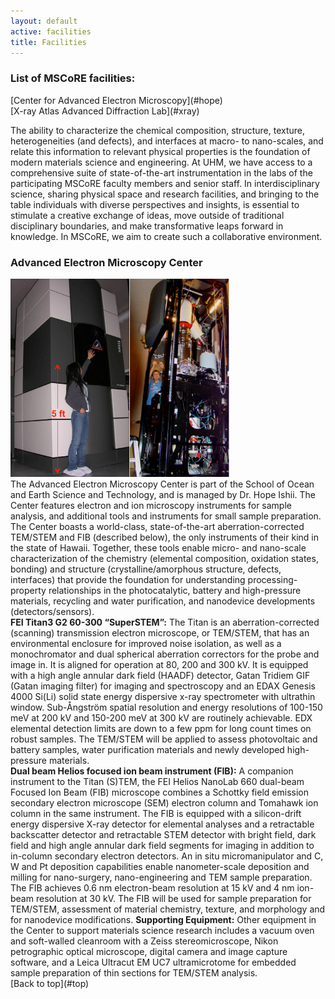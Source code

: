 ```yaml
---
layout: default
active: facilities
title: Facilities 
---
```

<a name="top"></a>
<div class="floatright">
<div class="box" markdown="1">
<h3>List of MSCoRE facilities:</h3>
[Center for Advanced Electron Microscopy](#hope)
<br>
[X-ray Atlas Advanced Diffraction Lab](#xray)
</div>
</div>

The ability to characterize the chemical composition, structure, texture, heterogeneities (and defects), and interfaces at macro- to 
nano-scales, and relate this information to relevant physical properties is the foundation of modern materials science and engineering. 
At UHM, we have access to a comprehensive suite of state-of-the-art instrumentation in the labs of the participating MSCoRE faculty members 
and senior staff.
In interdisciplinary science, sharing physical space and research facilities, and bringing to the table individuals with diverse 
perspectives and insights, is essential to stimulate a creative exchange of ideas, move outside of traditional disciplinary boundaries, 
and make transformative leaps forward in knowledge. In MSCoRE, we aim to create such a collaborative environment. 



<h3><a name="hope"></a>Advanced Electron Microscopy Center</h3>
<div class="floatright">
<img src="images/tem.jpg" width="350">
</div>
The Advanced Electron Microscopy Center is part of the School of Ocean and Earth Science and Technology, and is managed by Dr. Hope Ishii. 
The Center features electron and ion microscopy instruments for sample analysis, and additional tools and instruments for small sample 
preparation. The Center boasts a world-class, state-of-the-art aberration-corrected TEM/STEM and FIB (described below), the only 
instruments of their kind in the state of Hawaii. Together, these tools enable micro- and nano-scale characterization of the chemistry 
(elemental composition, oxidation states, bonding) and structure (crystalline/amorphous structure, defects, interfaces) that provide the 
foundation for understanding processing-property relationships in the photocatalytic, battery and high-pressure materials, recycling and 
water purification, and nanodevice developments (detectors/sensors).
<br>
<b>FEI Titan3 G2 60-300 “SuperSTEM”:</b> The Titan is an aberration-corrected (scanning) transmission electron microscope, or TEM/STEM, that has 
an environmental enclosure for improved noise isolation, as well as a monochromator and dual spherical aberration correctors for 
the probe and image in. It is aligned for operation at 80, 200 and 300 kV. It is equipped with a high angle annular dark field (HAADF) 
detector, Gatan Tridiem GIF (Gatan imaging filter) for imaging and spectroscopy and an EDAX Genesis 4000 Si(Li) solid state energy 
dispersive x-ray spectrometer with ultrathin window. Sub-Ångström spatial resolution and energy resolutions of 100-150 meV at 200 kV and 
150-200 meV at 300 kV are routinely achievable. EDX elemental detection limits are down to a few ppm for long count times on robust samples. 
The TEM/STEM will be applied to assess photovoltaic and battery samples, water purification materials and newly developed high-pressure 
materials.
<br>
<b>Dual beam Helios focused ion beam instrument (FIB):</b> A companion instrument to the Titan (S)TEM, the FEI Helios NanoLab 660 dual-beam Focused 
Ion Beam (FIB) microscope combines a Schottky field emission secondary electron microscope (SEM) electron column and Tomahawk ion column in 
the same instrument. The FIB is equipped with a silicon-drift energy dispersive X-ray detector for elemental analyses and a retractable 
backscatter detector and retractable STEM detector with bright field, dark field and high angle annular dark field segments for imaging 
in addition to in-column secondary electron detectors. An in situ micromanipulator and C, W and Pt deposition capabilities enable 
nanometer-scale deposition and milling for nano-surgery, nano-engineering and TEM sample preparation. The FIB achieves 0.6 nm 
electron-beam resolution at 15 kV and 4 nm ion-beam resolution at 30 kV. The FIB will be used for sample preparation for TEM/STEM, 
assessment of material chemistry, texture, and morphology and for nanodevice modifications.
<b>Supporting Equipment:</b> Other equipment in the Center to support materials science research includes a vacuum oven and soft-walled cleanroom 
with a Zeiss stereomicroscope, Nikon petrographic optical microscope, digital camera and image capture software, and a Leica Ultracut EM 
UC7 ultramicrotome for embedded sample preparation of thin sections for TEM/STEM analysis.
<br>
[Back to top](#top)
